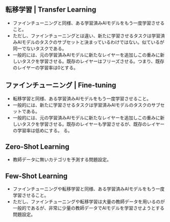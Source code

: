 <!-- 記事タイトル:用語解説集-機械学習-深層学習-学習関連 -->
<!-- 記事URL:https://github.com/takata150802/tech_glossary/blob/main/output/ml-dl-training.md# -->

## 転移学習 | Transfer Learning 
- ファインチューニングと同様、ある学習済みAIモデルをもう一度学習させること。
- ただし、ファインチューニングとは違い、新たに学習させるタスクは学習済みAIモデルのタスクのサブセットと決まっているわけではない。似ているが同一でないタスクである。
- 一般的には、元の学習済みAIモデルに新たなレイヤーを追加しこの重みに新しいタスクを学習させる。既存のレイヤーはフリーズさせる。つまり、既存のレイヤーの学習率は0とする。

## ファインチューニング | Fine-tuning 
- 転移学習と同様、ある学習済みAIモデルをもう一度学習させること。
- 一般的には、新たに学習させるタスクは学習済みAIモデルのタスクのサブセットである。
- 一般的には、元の学習済みAIモデルに新たなレイヤーを追加しこの重みに新しいタスクを学習させる。既存のレイヤーも学習させるが、既存のレイヤーの学習率は低めにする。
る。

## Zero-Shot Learning 
- 教師データに無いカテゴリを予測する問題設定。

## Few-Shot Learning 
- ファインチューニングや転移学習と同様、ある学習済みAIモデルをもう一度学習させること。
- ただし、ファインチューニングや転移学習は大量の教師データを用いるのが一般的であるが、非常に少量の教師データでAIモデルを学習させようとする問題設定。
